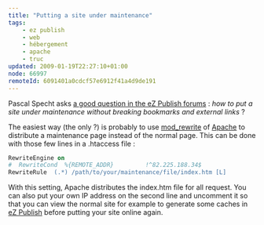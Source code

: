 ```yaml
---
title: "Putting a site under maintenance"
tags:
    - ez publish
    - web
    - hébergement
    - apache
    - truc
updated: 2009-01-19T22:27:10+01:00
node: 66997
remoteId: 6091401a0cdcf57e6912f41a4d9de191
---
```


Pascal Specht asks [a good question in the eZ Publish forums](http://ez.no/developer/forum/general/under_maintenance) : *how to put a site under maintenance without breaking bookmarks and external links* ?


The easiest way (the only ?) is probably to use [mod_rewrite](http://httpd.apache.org/docs/2.0/mod/mod_rewrite.html) of [Apache](http://pwet.fr/man/linux/administration_systeme/apache2) to distribute a maintenance page instead of the normal page. This can be done with those few lines in a .htaccess file :

``` apache
RewriteEngine on
#  RewriteCond  %{REMOTE_ADDR}         !^82.225.188.34$
RewriteRule  (.*) /path/to/your/maintenance/file/index.htm [L]

```


With this setting, Apache distributes the index.htm file for all request. You can also put your own IP address on the second line and uncomment it so that you can view the normal site for example to generate some caches in [eZ Publish](/tag/ez+publish) before putting your site online again.

